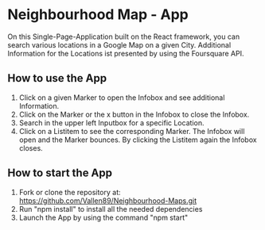 # Neighbourhood Map - App
On this Single-Page-Application built on the React framework, you can search various locations in a Google Map on a given City.
Additional Information for the Locations ist presented by using the Foursquare API.

## How to use the App

1. Click on a given Marker to open the Infobox and see additional Information.
2. Click on the Marker or the x button in the Infobox to close the Infobox.
3. Search in the upper left Inputbox for a specific Location.
4. Click on a Listitem to see the corresponding Marker. The Infobox will open and the Marker bounces. By clicking the Listitem again the Infobox closes.

## How to start the App

1. Fork or clone the repository at: https://github.com/Vallen89/Neighbourhood-Maps.git
2. Run "npm install" to install all the needed dependencies
3. Launch the App by using the command "npm start"
